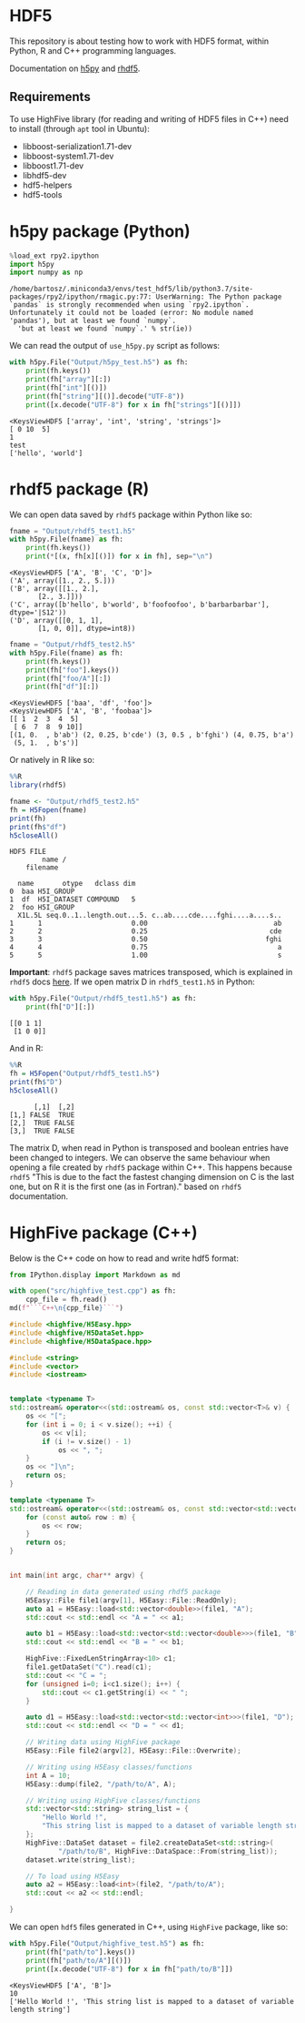 # HDF5

This repository is about testing how to work with HDF5 format, within Python, R and C++ programming languages.

Documentation on [h5py] and [rhdf5].

[h5py]: https://docs.h5py.org/en/stable/quick.html
[rhdf5]: https://bioconductor.org/packages/release/bioc/vignettes/rhdf5/inst/doc/rhdf5.html

## Requirements

To use HighFive library (for reading and writing of HDF5 files in C++) need to install (through `apt` tool in Ubuntu):
* libboost-serialization1.71-dev
* libboost-system1.71-dev
* libboost1.71-dev
* libhdf5-dev
* hdf5-helpers
* hdf5-tools


# h5py package (Python)


```python
%load_ext rpy2.ipython
import h5py
import numpy as np
```

    /home/bartosz/.miniconda3/envs/test_hdf5/lib/python3.7/site-packages/rpy2/ipython/rmagic.py:77: UserWarning: The Python package `pandas` is strongly recommended when using `rpy2.ipython`. Unfortunately it could not be loaded (error: No module named 'pandas'), but at least we found `numpy`.
      'but at least we found `numpy`.' % str(ie))


We can read the output of `use_h5py.py` script as follows:


```python
with h5py.File("Output/h5py_test.h5") as fh:
    print(fh.keys())
    print(fh["array"][:])
    print(fh["int"][()])
    print(fh["string"][()].decode("UTF-8"))
    print([x.decode("UTF-8") for x in fh["strings"][()]])
```

    <KeysViewHDF5 ['array', 'int', 'string', 'strings']>
    [ 0 10  5]
    1
    test
    ['hello', 'world']


# rhdf5 package (R)

We can open data saved by `rhdf5` package within Python like so:


```python
fname = "Output/rhdf5_test1.h5"
with h5py.File(fname) as fh:
    print(fh.keys())
    print(*[(x, fh[x][()]) for x in fh], sep="\n")
```

    <KeysViewHDF5 ['A', 'B', 'C', 'D']>
    ('A', array([1., 2., 5.]))
    ('B', array([[1., 2.],
           [2., 3.]]))
    ('C', array([b'hello', b'world', b'foofoofoo', b'barbarbarbar'], dtype='|S12'))
    ('D', array([[0, 1, 1],
           [1, 0, 0]], dtype=int8))



```python
fname = "Output/rhdf5_test2.h5"
with h5py.File(fname) as fh:
    print(fh.keys())
    print(fh["foo"].keys())
    print(fh["foo/A"][:])
    print(fh["df"][:])
```

    <KeysViewHDF5 ['baa', 'df', 'foo']>
    <KeysViewHDF5 ['A', 'B', 'foobaa']>
    [[ 1  2  3  4  5]
     [ 6  7  8  9 10]]
    [(1, 0.  , b'ab') (2, 0.25, b'cde') (3, 0.5 , b'fghi') (4, 0.75, b'a')
     (5, 1.  , b's')]


Or natively in R like so:


```r
%%R
library(rhdf5)

fname <- "Output/rhdf5_test2.h5"
fh = H5Fopen(fname)
print(fh)
print(fh$"df")
h5closeAll()
```

    HDF5 FILE 
            name /
        filename 
    
      name       otype   dclass dim
    0  baa H5I_GROUP               
    1  df  H5I_DATASET COMPOUND   5
    2  foo H5I_GROUP               
      X1L.5L seq.0..1..length.out...5. c..ab....cde....fghi....a....s..
    1      1                      0.00                               ab
    2      2                      0.25                              cde
    3      3                      0.50                             fghi
    4      4                      0.75                                a
    5      5                      1.00                                s


**Important**: `rhdf5` package saves matrices transposed, which is explained in `rhdf5` docs [here](https://bioconductor.org/packages/release/bioc/vignettes/rhdf5/inst/doc/rhdf5.html#reading-hdf5-files-with-external-software). If we open matrix D in `rhdf5_test1.h5` in Python:


```python
with h5py.File("Output/rhdf5_test1.h5") as fh:
    print(fh["D"][:])
```

    [[0 1 1]
     [1 0 0]]


And in R:


```r
%%R
fh = H5Fopen("Output/rhdf5_test1.h5")
print(fh$"D")
h5closeAll()
```

          [,1]  [,2]
    [1,] FALSE  TRUE
    [2,]  TRUE FALSE
    [3,]  TRUE FALSE


The matrix D, when read in Python is transposed and boolean entries have been changed to integers. We can observe the same behaviour when opening a file created by `rhdf5` package within C++. This happens because `rhdf5` "This is due to the fact the fastest changing dimension on C is the last one, but on R it is the first one (as in Fortran)." based on `rhdf5` documentation.

# HighFive package (C++)

Below is the C++ code on how to read and write hdf5 format:


```python
from IPython.display import Markdown as md

with open("src/highfive_test.cpp") as fh:
    cpp_file = fh.read()
md(f"```C++\n{cpp_file}```")
```




```C++
#include <highfive/H5Easy.hpp>
#include <highfive/H5DataSet.hpp>
#include <highfive/H5DataSpace.hpp>

#include <string>
#include <vector>
#include <iostream>


template <typename T>
std::ostream& operator<<(std::ostream& os, const std::vector<T>& v) {
    os << "[";
    for (int i = 0; i < v.size(); ++i) {
        os << v[i];
        if (i != v.size() - 1)
            os << ", ";
    }
    os << "]\n";
    return os;
}

template <typename T>
std::ostream& operator<<(std::ostream& os, const std::vector<std::vector<T>>& m) {
    for (const auto& row : m) {
        os << row;
    }
    return os;
}


int main(int argc, char** argv) {

	// Reading in data generated using rhdf5 package
    H5Easy::File file1(argv[1], H5Easy::File::ReadOnly);
	auto a1 = H5Easy::load<std::vector<double>>(file1, "A");
    std::cout << std::endl << "A = " << a1;

    auto b1 = H5Easy::load<std::vector<std::vector<double>>>(file1, "B");
    std::cout << std::endl << "B = " << b1;

    HighFive::FixedLenStringArray<10> c1;
    file1.getDataSet("C").read(c1);
    std::cout << "C = ";
    for (unsigned i=0; i<c1.size(); i++) {
        std::cout << c1.getString(i) << " ";
    }

    auto d1 = H5Easy::load<std::vector<std::vector<int>>>(file1, "D");
    std::cout << std::endl << "D = " << d1;

    // Writing data using HighFive package
    H5Easy::File file2(argv[2], H5Easy::File::Overwrite);

 	// Writing using H5Easy classes/functions
    int A = 10;
    H5Easy::dump(file2, "/path/to/A", A);

	// Writing using HighFive classes/functions
	std::vector<std::string> string_list = {
        "Hello World !", 
        "This string list is mapped to a dataset of variable length string"
    };
	HighFive::DataSet dataset = file2.createDataSet<std::string>(
            "/path/to/B", HighFive::DataSpace::From(string_list));
    dataset.write(string_list);

	// To load using H5Easy
	auto a2 = H5Easy::load<int>(file2, "/path/to/A");
	std::cout << a2 << std::endl;

}
```



We can open `hdf5` files generated in C++, using `HighFive` package, like so:


```python
with h5py.File("Output/highfive_test.h5") as fh:
    print(fh["path/to"].keys())
    print(fh["path/to/A"][()])
    print([x.decode("UTF-8") for x in fh["path/to/B"]])
```

    <KeysViewHDF5 ['A', 'B']>
    10
    ['Hello World !', 'This string list is mapped to a dataset of variable length string']

